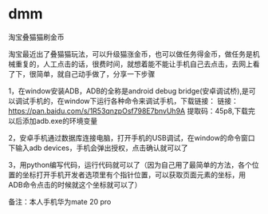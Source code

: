 # dmm
淘宝叠猫猫刷金币

淘宝最近出了叠猫猫玩法，可以升级猫涨金币，也可以做任务得金币，做任务是机械重复的，人工点击的话，很费时间，就想着能不能让手机自己去点击，去网上看了下，很简单，就自己动手做了，分享一下步骤

1，在window安装ADB，ADB的全称是android debug bridge(安卓调试桥),是可以调试手机的，在window下运行各种命令来调试手机，下载链接：
链接：https://pan.baidu.com/s/1R53qnzpOsf798E7bnvUh9A 提取码：45p8,下载完以后添加adb.exe的环境变量

2，安卓手机通过数据库连接电脑，打开手机的USB调试，在window的命令窗口下输入adb devices，手机会弹出授权，点击确认就可以了

3，用python编写代码，运行代码就可以了（因为自己用了最简单的方法，各个位置的坐标打开手机开发者选项里有个指针位置，可以获取页面元素的坐标，用ADB命令点击的时候就这个坐标就可以了）

备注：本人手机华为mate 20 pro
